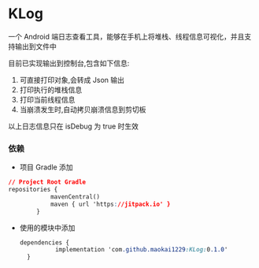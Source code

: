 # KLog
一个 Android 端日志查看工具，能够在手机上将堆栈、线程信息可视化，并且支持输出到文件中

目前已实现输出到控制台,包含如下信息:

1. 可直接打印对象,会转成 Json 输出
2. 打印执行的堆栈信息
3. 打印当前线程信息
4. 当崩溃发生时,自动拷贝崩溃信息到剪切板

以上日志信息只在 isDebug 为 true 时生效

### 依赖

* 项目 Gradle 添加

```css
// Project Root Gradle
repositories {
			mavenCentral()
			maven { url 'https://jitpack.io' }
		}
```

* 使用的模块中添加

  ```css
  dependencies {
  	        implementation 'com.github.maokai1229:KLog:0.1.0'
  	}
  ```